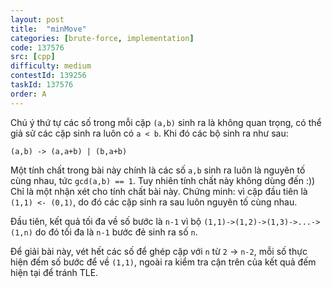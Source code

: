 ```yaml
---
layout: post
title:  "minMove"
categories: [brute-force, implementation]
code: 137576
src: [cpp]
difficulty: medium
contestId: 139256
taskId: 137576
order: A
---
```


Chú ý thứ tự các số trong mỗi cặp `(a,b)` sinh ra là không quan trọng, có thể giả sử các cặp sinh ra luôn có `a < b`. Khi đó các bộ sinh ra như sau:

`(a,b) -> (a,a+b) | (b,a+b)`

Một tính chất trong bài này chính là các số `a,b` sinh ra luôn là nguyên tố cùng nhau, tức `gcd(a,b) == 1`. Tuy nhiên tính chất này không dùng đến :)) Chỉ là một nhận xét cho tính chất bài này. Chứng minh: vì cặp đầu tiên là `(1,1) <- (0,1)`, do đó các cặp sinh ra sau luôn nguyên tố cùng nhau.

Đầu tiên, kết quả tối đa về số bước là `n-1` vì bộ `(1,1)->(1,2)->(1,3)->...->(1,n)` do đó tối đa là `n-1` bước đẻ sinh ra số `n`.

Để giải bài này, vét hết các số để ghép cặp với `n` từ `2` -> `n-2`, mỗi số thực hiện đếm số bước để về `(1,1)`, ngoài ra kiểm tra cận trên của kết quả đếm hiện tại để tránh TLE.
